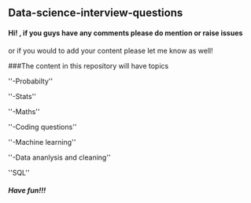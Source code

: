 ## Data-science-interview-questions

#### Hi! , if you guys have any comments please do mention or raise issues
 or if you would to add your content please let me know as well!
 
 ###The content in this repository will have topics
 
''-Probabilty''

''-Stats''

''-Maths''

''-Coding questions''

''-Machine learning''

''-Data ananlysis and cleaning''

''SQL''
 
 ##### Have fun!!!
